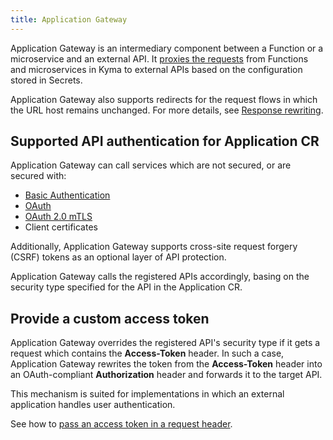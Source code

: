 ```yaml
---
title: Application Gateway
---
```


Application Gateway is an intermediary component between a Function or a microservice and an external API. 
It [proxies the requests](../../05-technical-reference/00-architecture/ac-03-application-gateway.md) from Functions and microservices in Kyma to external APIs based on the configuration stored in Secrets.

Application Gateway also supports redirects for the request flows in which the URL host remains unchanged. For more details, see [Response rewriting](../../05-technical-reference/ac-01-application-gateway-details.md#response-rewriting).

## Supported API authentication for Application CR

Application Gateway can call services which are not secured, or are secured with:

- [Basic Authentication](https://tools.ietf.org/html/rfc7617)
- [OAuth](https://tools.ietf.org/html/rfc6750)
- [OAuth 2.0 mTLS](https://datatracker.ietf.org/doc/html/rfc8705)
- Client certificates

Additionally, Application Gateway supports cross-site request forgery (CSRF) tokens as an optional layer of API protection.

Application Gateway calls the registered APIs accordingly, basing on the security type specified for the API in the Application CR.

## Provide a custom access token

Application Gateway overrides the registered API's security type if it gets a request which contains the **Access-Token** header. In such a case, Application Gateway rewrites the token from the **Access-Token** header into an OAuth-compliant **Authorization** header and forwards it to the target API.

This mechanism is suited for implementations in which an external application handles user authentication.

See how to [pass an access token in a request header](../../04-operation-guides/operations/ac-01-pass-access-token-in-request-header.md).
